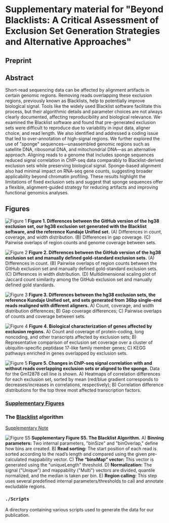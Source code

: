 # Supplementary material for "Beyond Blacklists: A Critical Assessment of Exclusion Set Generation Strategies and Alternative Approaches"

## Preprint

## Abstract

Short-read sequencing data can be affected by alignment artifacts in certain genomic regions. Removing reads overlapping these exclusion regions, previously known as Blacklists, help to potentially improve biological signal. Tools like the widely used Blacklist software facilitate this process, but their algorithmic details and parameter choices are not always clearly documented, affecting reproducibility and biological relevance. We examined the Blacklist software and found that pre-generated exclusion sets were difficult to reproduce due to variability in input data, aligner choice, and read length. We also identified and addressed a coding issue that led to over-annotation of high-signal regions. We further explored the use of "sponge" sequences—unassembled genomic regions such as satellite DNA, ribosomal DNA, and mitochondrial DNA—as an alternative approach. Aligning reads to a genome that includes sponge sequences reduced signal correlation in ChIP-seq data comparably to Blacklist-derived exclusion sets while preserving biological signal. Sponge-based alignment also had minimal impact on RNA-seq gene counts, suggesting broader applicability beyond chromatin profiling. These results highlight the limitations of fixed exclusion sets and suggest that sponge sequences offer a flexible, alignment-guided strategy for reducing artifacts and improving functional genomics analyses.

## Figures

![Figure 1](Figures/figures/Figure_1.svg)
**Figure 1. Differences between the GitHub version of the hg38 exclusion set, our hg38 exclusion set generated with the Blacklist software, and the reference Kundaje Unified set.** (A) Differences in count, coverage, and width distribution. (B) Differences in gap coverage. (C) Pairwise overlaps of region counts and genome coverage between sets.

![Figure 2](Figures/figures/Figure_2.svg)
**Figure 2. Differences between the GitHub version of the hg38 exclusion set and manually defined gold-standard exclusion sets.** (A) Differences in count. (B) Pairwise overlaps of region counts between the GitHub exclusion set and manually defined gold-standard exclusion sets. (C) Differences in width distribution. (D) Multidimensional scaling plot of Jaccard count similarity among the GitHub exclusion set and manually defined gold standards.

![Figure 3](Figures/figures/Figure_3.svg)
**Figure 3. Differences between the hg38 exclusion sets, the reference Kundaje Unified set, and sets generated from 36bp single-end reads realigned with different aligners.** A) Count, coverage, and width distribution differences; B) Gap coverage differences; C) Pairwise overlaps of counts and coverage between sets.

![Figure 4](Figures/figures/Figure_4.svg)
**Figure 4. Biological characterization of genes affected by exclusion regions.** A) Count and coverage of protein-coding, long noncoding, and other transcripts affected by exclusion sets; B) Representative comparison of exclusion set coverage over a cluster of ubiquitin-specific peptidase 17-like family member genes; C) KEGG pathways enriched in genes overlapped by exclusion sets.

![Figure 5](Figures/figures/Figure_5.svg)
**Figure 5. Changes in ChIP-seq signal correlation with and without reads overlapping exclusion sets or aligned to the sponge.** Data for the Gm12878 cell line is shown. A) Heatmaps of correlation differences for each exclusion set, sorted by mean (red/blue gradient corresponds to decreases/increases in correlations, respectively); B) Correlation difference distributions for the top three most affected transcription factors.

### [Supplementary Figures](Figures/README.md)

### The [Blacklist](https://github.com/Boyle-Lab/Blacklist) algorithm

[Supplementary Note](Figures/Supplementary_Note.pdf)

![Figure S5](Figures/figures/Supplementary_Figure_S5.svg)
**Supplementary Figure S5. The Blacklist Algorithm.**  A) **Binning parameters:** Two internal parameters, "binSize" and "binOverlap," define how bins are created. B) **Read sorting:** The start position of each read is sorted according to the read’s length and compared using the given pre-calculated mappability vector. C) **The “binsMap” vector:** This vector is generated using the "uniqueLength" threshold. D) **Normalization:** The signal ("Unique") and mappability ("Multi") vectors are divided, quantile normalized, and the median is taken per bin. E) **Region calling:** This step uses several predefined internal parameters/thresholds to call and annotate excludable regions.  

### `./Scripts`
A directory containing various scripts used to generate the data for our publication.
